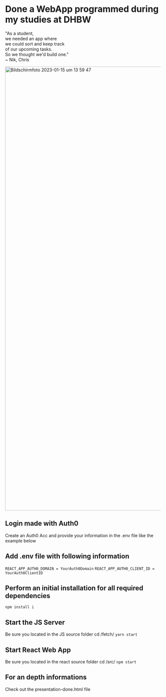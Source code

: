 # Done a WebApp programmed during<br />my studies at DHBW

"As a student,<br />we needed an app where<br />we could sort and keep track<br />of our upcoming tasks.<br />So we thought we'd build one."<br />~ Nik, Chris

<img width="1435" alt="Bildschirm­foto 2023-01-15 um 13 59 47" src="https://user-images.githubusercontent.com/28670581/213009305-6fc6f71c-b9a4-4ea5-a4cc-de26e67e0639.png">

## Login made with Auth0
Create an Auth0 Acc and provide your information in the .env file like the example below

## Add .env file with following information
`REACT_APP_AUTH0_DOMAIN = YourAuth0Domain`
`REACT_APP_AUTH0_CLIENT_ID = YourAuth0ClientID`

## Perform an initial installation for all required dependencies
`npm install i`

## Start the JS Server
Be sure you located in the JS source folder cd /fetch/
`yarn start`

## Start React Web App
Be sure you located in the react source folder cd /src/
`npm start`

## For an depth informations
Check out the presentation-done.html file
